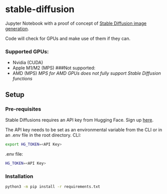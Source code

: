 # stable-diffusion
Jupyter Notebook with a proof of concept of [Stable Diffusion image generation](https://stability.ai/blog/stable-diffusion-public-release).

Code will check for GPUs and make use of them if they can. 
### Supported GPUs:
- Nvidia (CUDA)
- Apple M1/M2 (MPS)
###Not supported:
- AMD (MPS) *MPS for AMD GPUs does not fully support Stable Diffusion functions*

## Setup

### Pre-requisites
Stable Diffusions requires an API key from Hugging Face. Sign up [here](https://huggingface.co/).

The API key needs to be set as an environmental variable from the CLI or in an .env file in the root directory.
CLI:
```bash
export HG_TOKEN=<API Key>
```
.env file:
```bash
HG_TOKEN=<API Key>
```

### Installation
```bash
python3 -m pip install -r requirements.txt
```